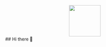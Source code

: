 <div id="header" align="center">
  <img src="[https://media.giphy.com/media/M9gbBd9nbDrOTu1Mqx/giphy.gif](https://i.giphy.com/media/v1.Y2lkPTc5MGI3NjExc3NseTRpYWtzNjZjNzFsbHpiZDR3OGdxMjQ1bmdxOGgzcDdicDBvbiZlcD12MV9pbnRlcm5hbF9naWZfYnlfaWQmY3Q9Zw/CXf5TNUhGL2jxPYEmh/giphy.gif)" width="100"/>
</div>
## Hi there 👋

<!--
**YourSergic1/YourSergic1** is a ✨ _special_ ✨ repository because its `README.md` (this file) appears on your GitHub profile.

Here are some ideas to get you started:

- 🔭 I’m currently working on ...
- 🌱 I’m currently learning ...
- 👯 I’m looking to collaborate on ...
- 🤔 I’m looking for help with ...
- 💬 Ask me about ...
- 📫 How to reach me: ...
- 😄 Pronouns: ...
- ⚡ Fun fact: ...
-->
